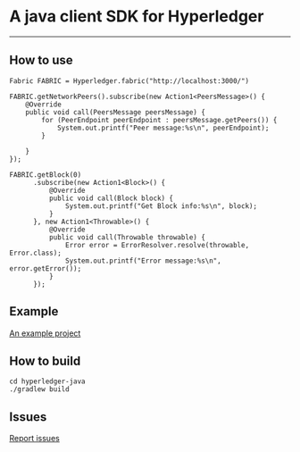 A java client SDK for Hyperledger
===============================

----------

How to use
----------------------------------------------------------

    Fabric FABRIC = Hyperledger.fabric("http://localhost:3000/")
    
    FABRIC.getNetworkPeers().subscribe(new Action1<PeersMessage>() {
        @Override
        public void call(PeersMessage peersMessage) {
            for (PeerEndpoint peerEndpoint : peersMessage.getPeers()) {
                System.out.printf("Peer message:%s\n", peerEndpoint);
            }
    
        }
    });
    
    FABRIC.getBlock(0)
          .subscribe(new Action1<Block>() {
              @Override
              public void call(Block block) {
                  System.out.printf("Get Block info:%s\n", block);
              }
          }, new Action1<Throwable>() {
              @Override
              public void call(Throwable throwable) {
                  Error error = ErrorResolver.resolve(throwable, Error.class);
                  System.out.printf("Error message:%s\n", error.getError());
              }
          });
          
Example
---------------------------------------------------------
[An example project](https://github.com/GrapeBaBa/hyperledger-java/tree/master/hyperledger-java-examples)
                            
How to build
----------------------------------------------------------
    cd hyperledger-java
    ./gradlew build

Issues
----------------------------------------------------------
[Report issues](https://github.com/GrapeBaBa/hyperledger-java/issues)